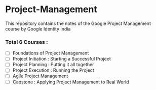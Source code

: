 # Project-Management
This repository contains the notes of the Google Project Management course by Google Identity India

### Total 6 Courses :

- [ ] Foundations of Project Management
- [ ] Project Initiation : Starting a Successful Project 
- [ ] Project Planning : Putting it all together
- [ ] Project Execution : Running the Project 
- [ ] Agile Project Management
- [ ] Capstone : Applying Project Management to Real World
